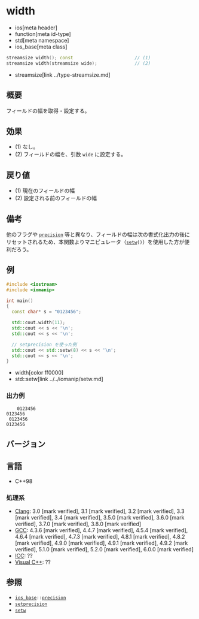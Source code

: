 # width
* ios[meta header]
* function[meta id-type]
* std[meta namespace]
* ios_base[meta class]

```cpp
streamsize width(); const                       // (1)
streamsize width(streamsize wide);              // (2)
```
* streamsize[link ../type-streamsize.md]

## 概要
フィールドの幅を取得・設定する。


## 効果
- (1) なし。
- (2) フィールドの幅を、引数 `wide` に設定する。


## 戻り値
- (1) 現在のフィールドの幅
- (2) 設定される前のフィールドの幅


## 備考
他のフラグや [`precision`](precision.md) 等と異なり、フィールドの幅は次の書式化出力の後にリセットされるため、本関数よりマニピュレータ（[`setw`](../../iomanip/setw.md)`()`）を使用した方が便利だろう。


## 例
```cpp example
#include <iostream>
#include <iomanip>

int main()
{
  const char* s = "0123456";

  std::cout.width(11);
  std::cout << s << '\n';
  std::cout << s << '\n';

  // setprecision を使った例
  std::cout << std::setw(8) << s << '\n';
  std::cout << s << '\n';
}
```
* width[color ff0000]
* std::setw[link ../../iomanip/setw.md]

### 出力例
```
    0123456
0123456
 0123456
0123456
```


## バージョン
## 言語
- C++98

### 処理系
- [Clang](/implementation.md#clang): 3.0 [mark verified], 3.1 [mark verified], 3.2 [mark verified], 3.3 [mark verified], 3.4 [mark verified], 3.5.0 [mark verified], 3.6.0 [mark verified], 3.7.0 [mark verified], 3.8.0 [mark verified]
- [GCC](/implementation.md#gcc): 4.3.6 [mark verified], 4.4.7 [mark verified], 4.5.4 [mark verified], 4.6.4 [mark verified], 4.7.3 [mark verified], 4.8.1 [mark verified], 4.8.2 [mark verified], 4.9.0 [mark verified], 4.9.1 [mark verified], 4.9.2 [mark verified], 5.1.0 [mark verified], 5.2.0 [mark verified], 6.0.0 [mark verified]
- [ICC](/implementation.md#icc): ??
- [Visual C++](/implementation.md#visual_cpp): ??


## 参照
- [`ios_base`](../ios_base.md)`::`[`precision`](precision.md)
- [`setprecision`](../../iomanip/setprecision.md)
- [`setw`](../../iomanip/setw.md)

